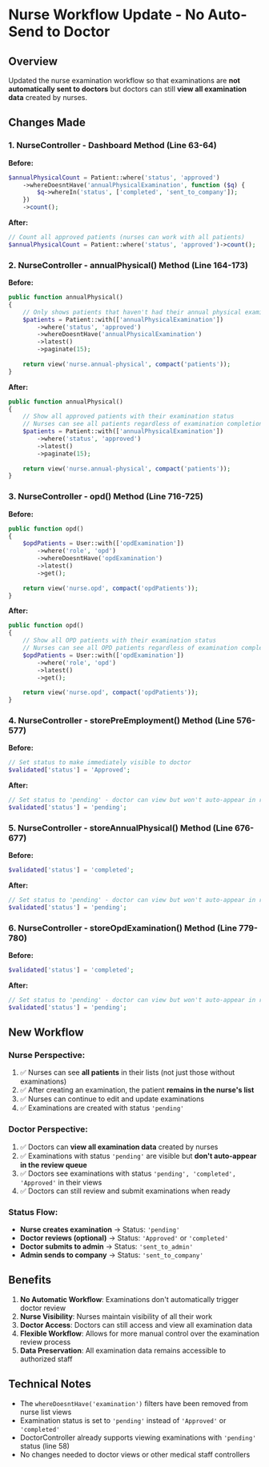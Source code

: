 # Nurse Workflow Update - No Auto-Send to Doctor

## Overview
Updated the nurse examination workflow so that examinations are **not automatically sent to doctors** but doctors can still **view all examination data** created by nurses.

## Changes Made

### 1. **NurseController - Dashboard Method** (Line 63-64)
**Before:**
```php
$annualPhysicalCount = Patient::where('status', 'approved')
    ->whereDoesntHave('annualPhysicalExamination', function ($q) {
        $q->whereIn('status', ['completed', 'sent_to_company']);
    })
    ->count();
```

**After:**
```php
// Count all approved patients (nurses can work with all patients)
$annualPhysicalCount = Patient::where('status', 'approved')->count();
```

### 2. **NurseController - annualPhysical() Method** (Line 164-173)
**Before:**
```php
public function annualPhysical()
{
    // Only shows patients that haven't had their annual physical examination created yet
    $patients = Patient::with(['annualPhysicalExamination'])
        ->where('status', 'approved')
        ->whereDoesntHave('annualPhysicalExamination')
        ->latest()
        ->paginate(15);
    
    return view('nurse.annual-physical', compact('patients'));
}
```

**After:**
```php
public function annualPhysical()
{
    // Show all approved patients with their examination status
    // Nurses can see all patients regardless of examination completion
    $patients = Patient::with(['annualPhysicalExamination'])
        ->where('status', 'approved')
        ->latest()
        ->paginate(15);
    
    return view('nurse.annual-physical', compact('patients'));
}
```

### 3. **NurseController - opd() Method** (Line 716-725)
**Before:**
```php
public function opd()
{
    $opdPatients = User::with(['opdExamination'])
        ->where('role', 'opd')
        ->whereDoesntHave('opdExamination')
        ->latest()
        ->get();
    
    return view('nurse.opd', compact('opdPatients'));
}
```

**After:**
```php
public function opd()
{
    // Show all OPD patients with their examination status
    // Nurses can see all OPD patients regardless of examination completion
    $opdPatients = User::with(['opdExamination'])
        ->where('role', 'opd')
        ->latest()
        ->get();
    
    return view('nurse.opd', compact('opdPatients'));
}
```

### 4. **NurseController - storePreEmployment() Method** (Line 576-577)
**Before:**
```php
// Set status to make immediately visible to doctor
$validated['status'] = 'Approved';
```

**After:**
```php
// Set status to 'pending' - doctor can view but won't auto-appear in review queue
$validated['status'] = 'pending';
```

### 5. **NurseController - storeAnnualPhysical() Method** (Line 676-677)
**Before:**
```php
$validated['status'] = 'completed';
```

**After:**
```php
// Set status to 'pending' - doctor can view but won't auto-appear in review queue
$validated['status'] = 'pending';
```

### 6. **NurseController - storeOpdExamination() Method** (Line 779-780)
**Before:**
```php
$validated['status'] = 'completed';
```

**After:**
```php
// Set status to 'pending' - doctor can view but won't auto-appear in review queue
$validated['status'] = 'pending';
```

## New Workflow

### Nurse Perspective:
1. ✅ Nurses can see **all patients** in their lists (not just those without examinations)
2. ✅ After creating an examination, the patient **remains in the nurse's list**
3. ✅ Nurses can continue to edit and update examinations
4. ✅ Examinations are created with status `'pending'`

### Doctor Perspective:
1. ✅ Doctors can **view all examination data** created by nurses
2. ✅ Examinations with status `'pending'` are visible but **don't auto-appear in the review queue**
3. ✅ Doctors see examinations with status `'pending', 'completed', 'Approved'` in their views
4. ✅ Doctors can still review and submit examinations when ready

### Status Flow:
- **Nurse creates examination** → Status: `'pending'`
- **Doctor reviews (optional)** → Status: `'Approved'` or `'completed'`
- **Doctor submits to admin** → Status: `'sent_to_admin'`
- **Admin sends to company** → Status: `'sent_to_company'`

## Benefits

1. **No Automatic Workflow**: Examinations don't automatically trigger doctor review
2. **Nurse Visibility**: Nurses maintain visibility of all their work
3. **Doctor Access**: Doctors can still access and view all examination data
4. **Flexible Workflow**: Allows for more manual control over the examination review process
5. **Data Preservation**: All examination data remains accessible to authorized staff

## Technical Notes

- The `whereDoesntHave('examination')` filters have been removed from nurse list views
- Examination status is set to `'pending'` instead of `'Approved'` or `'completed'`
- DoctorController already supports viewing examinations with `'pending'` status (line 58)
- No changes needed to doctor views or other medical staff controllers
